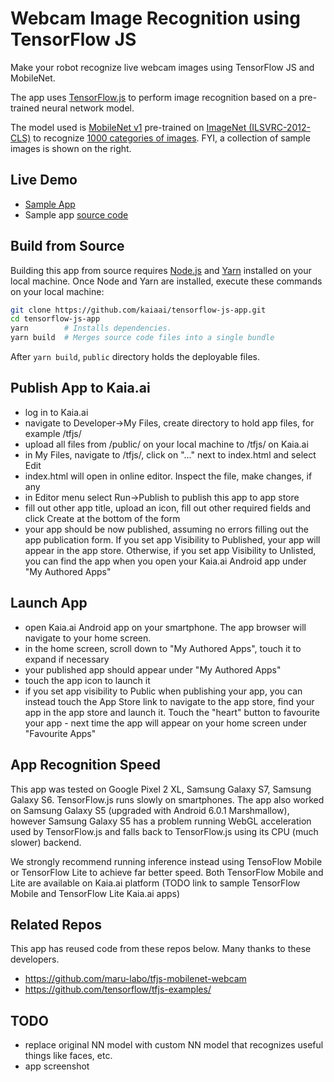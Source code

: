 # Webcam Image Recognition using TensorFlow JS
Make your robot recognize live webcam images using TensorFlow JS and MobileNet.

The app uses [TensorFlow.js](https://js.tensorflow.org/) to perform image recognition
based on a pre-trained neural network model.

The model used is [MobileNet v1](https://arxiv.org/abs/1704.04861)
pre-trained on
[ImageNet (ILSVRC-2012-CLS)](http://www.image-net.org/challenges/LSVRC/2012/)
to recognize [1000 categories of images](src/imagenet_classes.js).
FYI, a collection of sample images is shown on the right.

## Live Demo
- [Sample App](https://kaia.ai/view-app/5b935e56d43cf628afba3543)
- Sample app [source code](https://github.com/kaiaai/sample-apps/tree/master/tensorflow-js)

## Build from Source
Building this app from source requires [Node.js](https://nodejs.org/) and [Yarn](https://yarnpkg.com/) installed on your local machine. Once Node and Yarn are installed, execute these commands on your local machine:

```bash
git clone https://github.com/kaiaai/tensorflow-js-app.git
cd tensorflow-js-app
yarn        # Installs dependencies.
yarn build  # Merges source code files into a single bundle
```

After `yarn build`, `public` directory holds the deployable files.

## Publish App to Kaia.ai
- log in to Kaia.ai
- navigate to Developer->My Files, create directory to hold app files, for example /tfjs/
- upload all files from /public/ on your local machine to /tfjs/ on Kaia.ai
- in My Files, navigate to /tfjs/, click on "..." next to index.html and select Edit
- index.html will open in online editor. Inspect the file, make changes, if any
- in Editor menu select Run->Publish to publish this app to app store
- fill out other app title, upload an icon, fill out other required fields and click Create at the bottom of the form
- your app should be now published, assuming no errors filling out the app publication form. If you set app Visibility to Published, your app will appear in the app store. Otherwise, if you set app Visibility to Unlisted, you can find the app when you open your Kaia.ai Android app under "My Authored Apps"

## Launch App
- open Kaia.ai Android app on your smartphone. The app browser will navigate to your home screen.
- in the home screen, scroll down to "My Authored Apps", touch it to expand if necessary
- your published app should appear under "My Authored Apps"
- touch the app icon to launch it
- if you set app visibility to Public when publishing your app, you can instead touch the App Store link to navigate to the app store, find your app in the app store and launch it. Touch the "heart" button to favourite your app - next time the app will appear on your home screen under "Favourite Apps"

## App Recognition Speed
This app was tested on Google Pixel 2 XL, Samsung Galaxy S7, Samsung Galaxy S6. TensorFlow.js runs slowly on smartphones. The app also worked on Samsung Galaxy S5 (upgraded with Android 6.0.1 Marshmallow), however Samsung Galaxy S5 has a problem running WebGL acceleration used by TensorFlow.js and falls back to TensorFlow.js using its CPU (much slower) backend.

We strongly recommend running inference instead using TensoFlow Mobile or TensorFlow Lite to achieve far better speed. Both TensorFlow Mobile and Lite are available on Kaia.ai platform (TODO link to sample TensorFlow Mobile and TensorFlow Lite Kaia.ai apps)

## Related Repos
This app has reused code from these repos below. Many thanks to these developers.
- https://github.com/maru-labo/tfjs-mobilenet-webcam
- https://github.com/tensorflow/tfjs-examples/

## TODO
- replace original NN model with custom NN model that recognizes useful things like faces, etc.
- app screenshot

